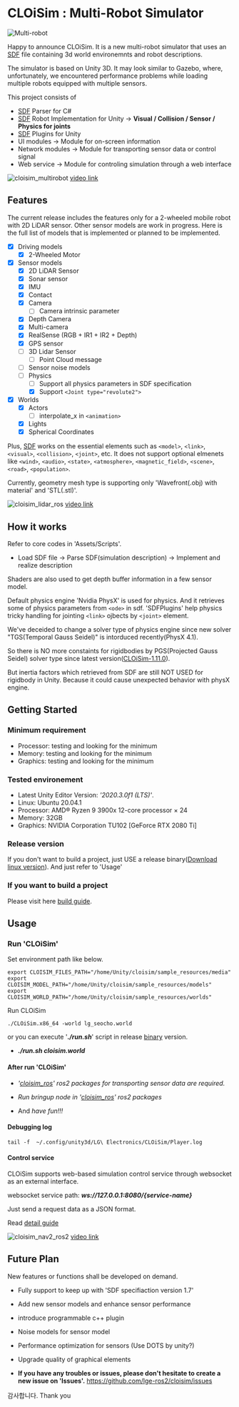 # CLOiSim : Multi-Robot Simulator

![Multi-robot](https://user-images.githubusercontent.com/21001946/82773215-75572480-9e7c-11ea-85a2-a3838fa1e190.png)

Happy to announce CLOiSim. It is a new multi-robot simulator that uses an [SDF](www.sdformat.org) file containing 3d world environemnts and robot descriptions.

The simulator is based on Unity 3D. It may look similar to Gazebo, where, unfortunately, we encountered performance problems while loading multiple robots equipped with multiple sensors.

This project consists of

- [SDF](http://sdformat.org/spec?ver=1.7) Parser for C#
- [SDF](http://sdformat.org/spec?ver=1.7) Robot Implementation for Unity -> **Visual / Collision / Sensor / Physics for joints**
- [SDF](http://sdformat.org/spec?ver=1.7) Plugins for Unity
- UI modules -> Module for on-screen information
- Network modules -> Module for transporting sensor data or control signal
- Web service -> Module for controling simulation through a web interface

![cloisim_multirobot](https://user-images.githubusercontent.com/21001946/107105748-3a124f80-686b-11eb-8ac8-74377696e641.gif)
[video link](https://user-images.githubusercontent.com/21001946/104274159-96d84f80-54e3-11eb-9975-9d4bbbbdd586.mp4)

## Features

The current release includes the features only for a 2-wheeled mobile robot with 2D LiDAR sensor.
Other sensor models are work in progress.
Here is the full list of models that is implemented or planned to be implemented.

- [X] Driving models
  - [X] 2-Wheeled Motor
- [X] Sensor models
  - [X] 2D LiDAR Sensor
  - [X] Sonar sensor
  - [X] IMU
  - [X] Contact
  - [X] Camera
    - [ ] Camera intrinsic parameter
  - [X] Depth Camera
  - [X] Multi-camera
  - [X] RealSense (RGB + IR1 + IR2 + Depth)
  - [X] GPS sensor
  - [ ] 3D Lidar Sensor
    - [ ] Point Cloud message
  - [ ] Sensor noise models
  - [ ] Physics
    - [ ] Support all physics parameters in SDF specification
    - [X] Support `<Joint type="revolute2">`
- [X] Worlds
  - [X] Actors
    - [ ] interpolate_x in `<animation>`
  - [X] Lights
  - [X] Spherical Coordinates

Plus, [SDF](http://sdformat.org/spec?ver=1.7) works on the essential elements such as `<model>`, `<link>`, `<visual>`, `<collision>`, `<joint>`,  etc.
It does not support optional elmenets like `<wind>`, `<audio>`, `<state>`, `<atmosphere>`, `<magnetic_field>`, `<scene>`, `<road>`, `<population>`.

Currently, geometry mesh type is supporting only 'Wavefront(.obj) with material' and 'STL(.stl)'.

![cloisim_lidar_ros](https://user-images.githubusercontent.com/21001946/107105540-42b65600-686a-11eb-8797-7d937b108c11.gif)
[video link](https://user-images.githubusercontent.com/21001946/103972179-d0415000-51af-11eb-824b-3d77051664d5.mp4)

## How it works

Refer to core codes in 'Assets/Scripts'.

- Load SDF file -> Parse SDF(simulation description) -> Implement and realize description

Shaders are also used to get depth buffer information in a few sensor model.

Default physics engine 'Nvidia PhysX' is used for physics. And it retrieves some of physics parameters from `<ode>` in sdf.
'SDFPlugins' help physics tricky handling for jointing `<link>` ojbects by `<joint>` element.

We've deceided to change a solver type of physics engine since new solver "TGS(Temporal Gauss Seidel)" is intorduced recently(PhysX 4.1).

So there is NO more constaints for rigidbodies by PGS(Projected Gauss Seidel) solver type since latest version([CLOiSim-1.11.0](https://github.com/lge-ros2/cloisim/releases/tag/1.11.0)).

But inertia factors which retrieved from SDF are still NOT USED for rigidbody in Unity. Because it could cause unexpected behavior with physX engine.

## Getting Started

### Minimum requirement

- Processor: testing and looking for the minimum
- Memory: testing and looking for the minimum
- Graphics: testing and looking for the minimum

### Tested environement

- Latest Unity Editor Version: *'2020.3.0f1 (LTS)'*.
- Linux: Ubuntu 20.04.1
- Processor: AMD® Ryzen 9 3900x 12-core processor × 24
- Memory: 32GB
- Graphics: NVIDIA Corporation TU102 [GeForce RTX 2080 Ti]

### Release version

If you don't want to build a project, just USE a release binary([Download linux version](https://github.com/lge-ros2/cloisim/releases)). And just refer to 'Usage'

### If you want to build a project

Please visit here [build guide](https://github.com/lge-ros2/multi-robot-simulator/wiki/Build-Guide).

## Usage

### Run 'CLOiSim'

Set environment path like below.

```shell
export CLOISIM_FILES_PATH="/home/Unity/cloisim/sample_resources/media"
export CLOISIM_MODEL_PATH="/home/Unity/cloisim/sample_resources/models"
export CLOISIM_WORLD_PATH="/home/Unity/cloisim/sample_resources/worlds"
```

Run CLOiSim

```shell
./CLOiSim.x86_64 -world lg_seocho.world
```

or you can execute '***./run.sh***' script in release [binary](https://github.com/lge-ros2/cloisim/releases) version.

- ***./run.sh cloisim.world***

#### After run 'CLOiSim'

- *'[cloisim_ros](https://github.com/lge-ros2/cloisim_ros)' ros2 packages for transporting sensor data are required.*

- *Run bringup node in '[cloisim_ros](https://github.com/lge-ros2/cloisim_ros)' ros2 packages*

- And *have fun!!!*

#### Debugging log

```shell
tail -f  ~/.config/unity3d/LG\ Electronics/CLOiSim/Player.log
```

#### Control service

CLOiSim supports web-based simulation control service through websocket as an external interface.

websocket service path: ***ws://127.0.0.1:8080/{service-name}***

Just send a request data as a JSON format.

Read [detail guide](https://github.com/lge-ros2/cloisim/wiki/Usage#control-service)

![cloisim_nav2_ros2](https://user-images.githubusercontent.com/21001946/107105530-37fbc100-686a-11eb-9ff8-f3cf45012d9b.gif)
[video link](https://user-images.githubusercontent.com/21001946/103973626-2f549400-51b3-11eb-8d1f-0945d40c700b.mp4)

## Future Plan

New features or functions shall be developed on demand.

- Fully support to keep up with 'SDF specifiaction version 1.7'

- Add new sensor models and enhance sensor performance

- introduce programmable c++ plugin

- Noise models for sensor model

- Performance optimization for sensors (Use DOTS by unity?)

- Upgrade quality of graphical elements

- **If you have any troubles or issues, please don't hesitate to create a new issue on 'Issues'.**
  <https://github.com/lge-ros2/cloisim/issues>

감사합니다. Thank you
